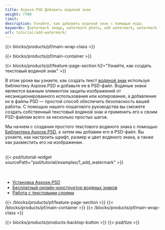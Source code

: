 ```yaml
---
title: Aspose.PSD Добавить водяной знак
weight: 7700
limit: 
description: Узнайте, как добавить водяной знак с помощью кода.
keywords: [watermark image, watermark photo, add watermark, watermark for psd, export psd, open photoshop file, psd file preview, watermark photoshop]
url: tutorial/add-watermark/
---
```


{{< blocks/products/pf/main-wrap-class >}}


{{< blocks/products/pf/main-container >}}


{{< blocks/products/pf/feature-page-section h2="Узнайте, как создать текстовый водяной знак" >}}

<p>
В этом уроке вы узнаете, как создать текст <a href="https://products.aspose.app/psd/watermark">водяной знак</a> используя библиотеку Aspose.PSD и добавьте ее в PSD-файл. Водяные знаки являются важным элементом защиты изображений от несанкционированного использования или копирования, а добавление их в файлы PSD — простой способ обеспечить безопасность вашей работы. С помощью нашего пошагового руководства вы сможете создать собственный текстовый водяной знак и применить его к своим PSD-файлам всего за несколько простых шагов.
</p>

<p>
Мы начнем с создания простого текстового водяного знака с помощью <a href="https://www.nuget.org/packages/Aspose.PSD">Библиотека Aspose.PSD</a>, а затем мы добавим его в PSD-файл. Вы узнаете, как настроить шрифт, размер и цвет водяного знака, а также как разместить его на изображении.
</p>

<br />
{{< psd/tutorial-widget sourcePath="psd/tutorial/examples/1_add_watermark" >}}
<br />

<br />
<br />
<div class="code-sample">
    <ul class="link-list">
        <li class="link-item"><a href="https://docs.aspose.com/psd/net/installation/">Установка Aspose.PSD</a></li>
        <li class="link-item"><a href="https://products.aspose.app/psd/watermark">Бесплатный онлайн-конструктор водяных знаков</a></li>
        <li class="link-item"><a href="https://docs.aspose.com/psd/net/working-with-text-layers/">Работа с текстовыми слоями</a></li>
    </ul>
</div>


{{< /blocks/products/pf/feature-page-section >}}
{{< /blocks/products/pf/main-container >}}
{{< /blocks/products/pf/main-wrap-class >}}

{{< blocks/products/products-backtop-button >}}
{{< psd/tize >}}
